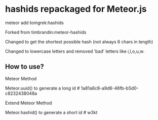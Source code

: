 # hashids repackaged for Meteor.js

meteor add tomgrek:hashids

Forked from timbrandin:meteor-hashids

Changed to get the shortest possible hash (not always 6 chars in length)

Changed to lowercase letters and removed 'bad' letters like i,l,o,u,w.

## How to use?

Meteor Method

Meteor.uuid() to generate a long id # 1a81a6c8-a9d6-46fb-b5d0-c8232438048a

Extend Meteor Method

Meteor.hashid() to generate a short id # w3kt
